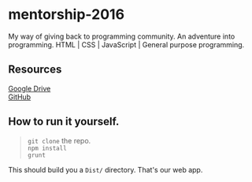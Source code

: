 # mentorship-2016
My way of giving back to programming community. An adventure into programming. HTML | CSS | JavaScript | General purpose programming.

Resources
-

[Google Drive](https://drive.google.com/open?id=0B2HdMWV_X6CCTjIzNWVfRFk3N0E)  
[GitHub](https://github.com/IAmAnubhavSaini/mentorship-2016)  



How to run it yourself.
-

> `git clone` the repo.  
> `npm install`  
> `grunt`  

This should build you a `Dist/` directory. That's our web app.

